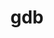 ---
permalink: /engineering/projects/gdb/
project_link_name: gdb
project_url: n/a
statsAvailable: 'true'
title: gdb
---